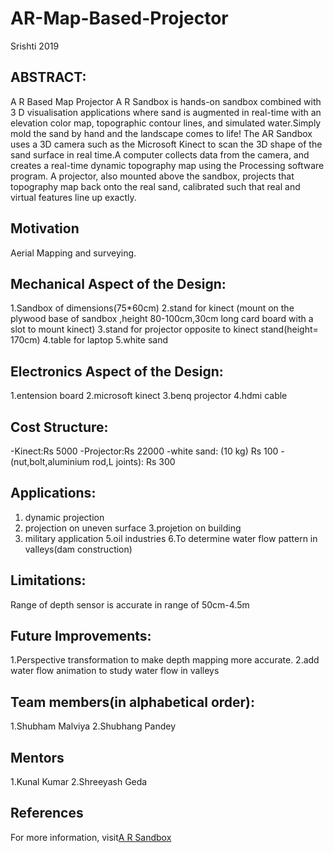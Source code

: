 # AR-Map-Based-Projector
Srishti 2019


## ABSTRACT:

A R Based Map Projector A R Sandbox is hands-on sandbox combined with 3 D visualisation applications where sand is augmented in real-time with an elevation color map, topographic contour lines, and simulated water.Simply mold the sand by hand and the landscape comes to life! The AR Sandbox uses a 3D camera such as the Microsoft Kinect to scan the 3D shape of the sand surface in real time.A computer collects data from the camera, and creates a real-time dynamic topography map using the Processing software program. A projector, also mounted above the sandbox, projects that topography map back onto the real sand, calibrated such that real and virtual features line up exactly.

## Motivation
Aerial Mapping and surveying.

## Mechanical Aspect of the Design:
1.Sandbox of dimensions(75*60cm)
2.stand for kinect (mount on the plywood base of sandbox ,height 80-100cm,30cm long card board with a slot to mount kinect)
3.stand for projector opposite to kinect stand(height= 170cm)
4.table for laptop
5.white sand

## Electronics Aspect of the Design:
1.entension board 
2.microsoft kinect
3.benq projector
4.hdmi cable

## Cost Structure:
-Kinect:Rs 5000
-Projector:Rs 22000
-white sand: (10 kg) Rs 100
-(nut,bolt,aluminium rod,L joints): Rs 300


## Applications:

1. dynamic projection
2. projection on uneven surface
3.projetion on building
4. military application
5.oil industries
6.To determine water flow pattern in valleys(dam construction)

## Limitations:

Range of depth sensor is accurate in range of 50cm-4.5m

## Future Improvements:

1.Perspective transformation to make depth mapping more accurate.
2.add water flow animation to study water flow in valleys

## Team members(in alphabetical order):
1.Shubham Malviya
2.Shubhang Pandey

## Mentors
1.Kunal Kumar
2.Shreeyash Geda

## References
For more information, visit[A R Sandbox](https://arsandbox.ucdavis.edu/)













